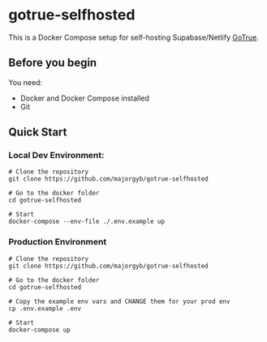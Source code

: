 # gotrue-selfhosted

This is a Docker Compose setup for self-hosting Supabase/Netlify [GoTrue](https://github.com/supabase/gotrue).

## Before you begin
You need:
- Docker and Docker Compose installed
- Git

## Quick Start

### Local Dev Environment:
```
# Clone the repository
git clone https://github.com/majorgyb/gotrue-selfhosted

# Go to the docker folder
cd gotrue-selfhosted

# Start
docker-compose --env-file ./.env.example up
```

### Production Environment
```
# Clone the repository
git clone https://github.com/majorgyb/gotrue-selfhosted

# Go to the docker folder
cd gotrue-selfhosted

# Copy the example env vars and CHANGE them for your prod env
cp .env.example .env

# Start
docker-compose up
```
